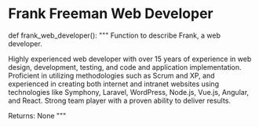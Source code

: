 # Frank Freeman Web Developer

def frank_web_developer():
"""
Function to describe Frank, a web developer.

Highly experienced web developer with over 15 years of experience in web design, development, testing, and code and application implementation. Proficient in utilizing methodologies such as Scrum and XP, and experienced in creating both internet and intranet websites using technologies like Symphony, Laravel, WordPress, Node.js, Vue.js, Angular, and React. Strong team player with a proven ability to deliver results.

Returns:
None
"""
